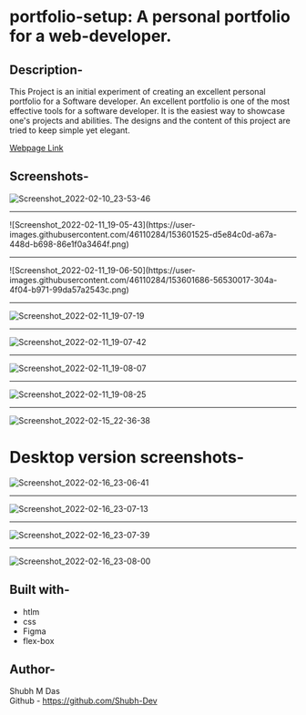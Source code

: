 # portfolio-setup: A personal portfolio for a web-developer.

## Description-
This Project is an initial experiment of creating an excellent personal portfolio for a Software developer. An excellent portfolio is one of the most effective tools for a software developer. It is the easiest way to showcase one's projects and abilities. The designs and the content of this project are tried to keep simple yet elegant.

[Webpage Link ]( https://shubh-dev.github.io/my-portfolio/-dev.github.io/portfolio-setup)


## Screenshots-

![Screenshot_2022-02-10_23-53-46](https://user-images.githubusercontent.com/46110284/153472460-00955092-bde4-4b05-8cff-a42b6ee7b7cd.png)
<hr>
![Screenshot_2022-02-11_19-05-43](https://user-images.githubusercontent.com/46110284/153601525-d5e84c0d-a67a-448d-b698-86e1f0a3464f.png)

<hr>
![Screenshot_2022-02-11_19-06-50](https://user-images.githubusercontent.com/46110284/153601686-56530017-304a-4f04-b971-99da57a2543c.png)

<hr>

![Screenshot_2022-02-11_19-07-19](https://user-images.githubusercontent.com/46110284/153601767-420403b3-753f-472a-ab55-3f3094d06ed2.png)

<hr>

![Screenshot_2022-02-11_19-07-42](https://user-images.githubusercontent.com/46110284/153601841-c6c9a59e-8d27-4e6c-835a-3004492aa5ce.png)

<hr>

![Screenshot_2022-02-11_19-08-07](https://user-images.githubusercontent.com/46110284/153601918-aa46e68e-3e8d-4b22-8049-313e9af4cc8d.png)

<hr>

![Screenshot_2022-02-11_19-08-25](https://user-images.githubusercontent.com/46110284/153602011-f4b5fc3a-2b5a-4ae7-ab90-84807267063f.png)

<hr>

![Screenshot_2022-02-15_22-36-38](https://user-images.githubusercontent.com/46110284/154112499-11c15778-106b-4af3-9d05-124be8b916a7.png)

# Desktop version screenshots-

![Screenshot_2022-02-16_23-06-41](https://user-images.githubusercontent.com/46110284/154323814-f68a06a1-961d-4892-b843-dbb440622ca4.png)

<hr>

![Screenshot_2022-02-16_23-07-13](https://user-images.githubusercontent.com/46110284/154323958-742ab739-038e-479e-81a7-2c90bda45eb6.png)

<hr>

![Screenshot_2022-02-16_23-07-39](https://user-images.githubusercontent.com/46110284/154324078-6b677d91-e9f1-4c74-a47c-e69b2175e903.png)

<hr>


![Screenshot_2022-02-16_23-08-00](https://user-images.githubusercontent.com/46110284/154324177-44271f8b-9772-4fe4-b5c9-b8f266eb3037.png)



## Built with-
- htlm
- css 
- Figma
- flex-box

## Author- 
Shubh M Das </br>
Github - https://github.com/Shubh-Dev


